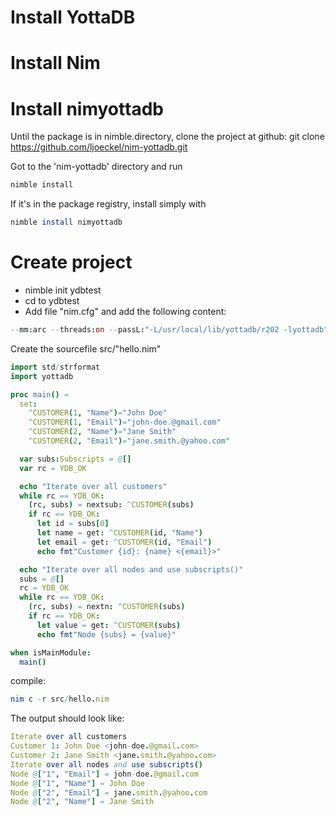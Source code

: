 # Install YottaDB

# Install Nim

# Install nimyottadb
Until the package is in nimble.directory, clone the project at github:
git clone https://github.com/ljoeckel/nim-yottadb.git

Got to the 'nim-yottadb' directory and run
```nim
nimble install
```

If it's in the package registry, install simply with
```nim
nimble install nimyottadb
```

# Create project
- nimble init ydbtest
- cd to ydbtest
- Add file "nim.cfg" and add the following content:
```nim
--mm:arc --threads:on --passL:"-L/usr/local/lib/yottadb/r202 -lyottadb"
```

Create the sourcefile src/"hello.nim"
```nim
import std/strformat
import yottadb

proc main() =
  set:
    ^CUSTOMER(1, "Name")="John Doe"
    ^CUSTOMER(1, "Email")="john-doe.@gmail.com"
    ^CUSTOMER(2, "Name")="Jane Smith"
    ^CUSTOMER(2, "Email")="jane.smith.@yahoo.com"

  var subs:Subscripts = @[]
  var rc = YDB_OK

  echo "Iterate over all customers"
  while rc == YDB_OK:
    (rc, subs) = nextsub: ^CUSTOMER(subs)
    if rc == YDB_OK:
      let id = subs[0]
      let name = get: ^CUSTOMER(id, "Name")
      let email = get: ^CUSTOMER(id, "Email")
      echo fmt"Customer {id}: {name} <{email}>"

  echo "Iterate over all nodes and use subscripts()"
  subs = @[]
  rc = YDB_OK
  while rc == YDB_OK:
    (rc, subs) = nextn: ^CUSTOMER(subs)
    if rc == YDB_OK:
      let value = get: ^CUSTOMER(subs)
      echo fmt"Node {subs} = {value}"

when isMainModule:
  main()
````
compile:
```nim
nim c -r src/hello.nim
````

The output should look like:
```nim
Iterate over all customers
Customer 1: John Doe <john-doe.@gmail.com>
Customer 2: Jane Smith <jane.smith.@yahoo.com>
Iterate over all nodes and use subscripts()
Node @["1", "Email"] = john-doe.@gmail.com
Node @["1", "Name"] = John Doe
Node @["2", "Email"] = jane.smith.@yahoo.com
Node @["2", "Name"] = Jane Smith
```